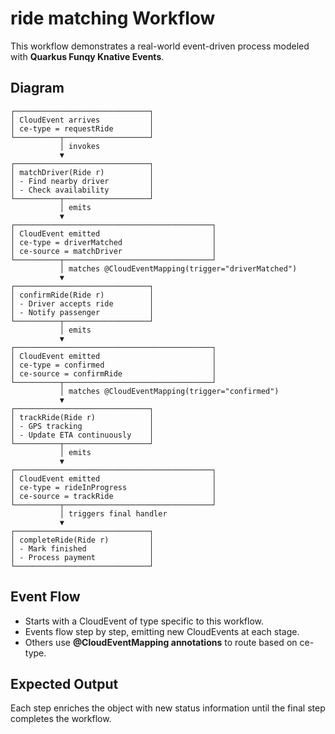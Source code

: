 # ride matching Workflow

This workflow demonstrates a real-world event-driven process modeled with **Quarkus Funqy Knative Events**.

## Diagram
```
┌──────────────────────────────┐
│ CloudEvent arrives           │
│ ce-type = requestRide        │
└──────────┬───────────────────┘
           │ invokes
           ▼
┌──────────────────────────────┐
│ matchDriver(Ride r)          │
│ - Find nearby driver         │
│ - Check availability         │
└──────────┬───────────────────┘
           │ emits
           ▼
┌────────────────────────────────────────────┐
│ CloudEvent emitted                         │
│ ce-type = driverMatched                    │
│ ce-source = matchDriver                    │
└──────────┬─────────────────────────────────┘
           │ matches @CloudEventMapping(trigger="driverMatched")
           ▼
┌──────────────────────────────┐
│ confirmRide(Ride r)          │
│ - Driver accepts ride        │
│ - Notify passenger           │
└──────────┬───────────────────┘
           │ emits
           ▼
┌────────────────────────────────────────────┐
│ CloudEvent emitted                         │
│ ce-type = confirmed                        │
│ ce-source = confirmRide                    │
└──────────┬─────────────────────────────────┘
           │ matches @CloudEventMapping(trigger="confirmed")
           ▼
┌──────────────────────────────┐
│ trackRide(Ride r)            │
│ - GPS tracking               │
│ - Update ETA continuously    │
└──────────┬───────────────────┘
           │ emits
           ▼
┌────────────────────────────────────────────┐
│ CloudEvent emitted                         │
│ ce-type = rideInProgress                   │
│ ce-source = trackRide                      │
└──────────┬─────────────────────────────────┘
           │ triggers final handler
           ▼
┌──────────────────────────────┐
│ completeRide(Ride r)         │
│ - Mark finished              │
│ - Process payment            │
└──────────────────────────────┘
```

## Event Flow
- Starts with a CloudEvent of type specific to this workflow.
- Events flow step by step, emitting new CloudEvents at each stage.
- Others use **@CloudEventMapping annotations** to route based on ce-type.

## Expected Output
Each step enriches the object with new status information until the final step completes the workflow.
